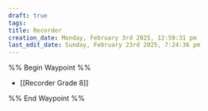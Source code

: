 ```yaml
---
draft: true
tags: 
title: Recorder
creation_date: Monday, February 3rd 2025, 12:59:31 pm
last_edit_date: Sunday, February 23rd 2025, 7:24:36 pm
---
```


%% Begin Waypoint %%

- [[Recorder Grade 8]]

%% End Waypoint %%
